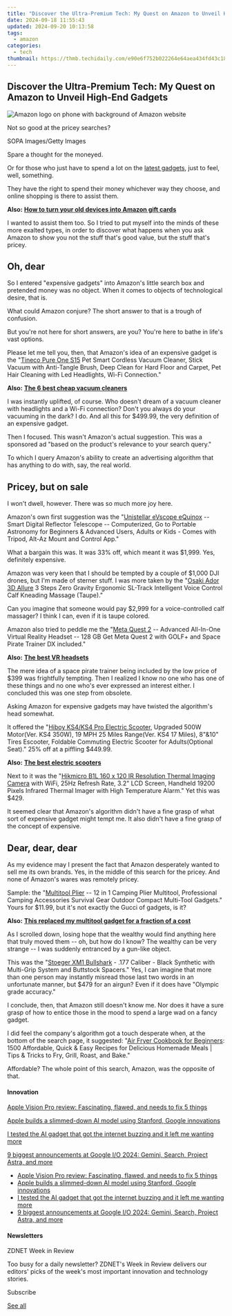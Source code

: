 ```yaml
---
title: "Discover the Ultra-Premium Tech: My Quest on Amazon to Unveil High-End Gadgets"
date: 2024-09-18 11:55:43
updated: 2024-09-20 10:13:58
tags:
  - amazon
categories:
  - tech
thumbnail: https://thmb.techidaily.com/e90e6f752b022264e64aea434fd43c18d14201667fcc959335a07dc6ac445d1e.jpg
---
```


## Discover the Ultra-Premium Tech: My Quest on Amazon to Unveil High-End Gadgets

![Amazon logo on phone with background of Amazon website](https://www.zdnet.com/a/img/resize/7b101c737881dc951ff31cdc349ad29ffe5baf45/2023/03/10/8b887b41-9bf5-4b8f-bae3-8497f56e95e4/gettyimages-1246435461.jpg?auto=webp&width=1280)

Not so good at the pricey searches? 

SOPA Images/Getty Images

Spare a thought for the moneyed.

Or for those who just have to spend a lot on the [latest gadgets](https://www.zdnet.com/home-and-office/5-tech-gadgets-i-never-leave-home-without-and-they-make-great-gifts/), just to feel, well, something.

They have the right to spend their money whichever way they choose, and online shopping is there to assist them.

**Also:** [**How to turn your old devices into Amazon gift cards**](https://www.zdnet.com/article/how-to-trade-in-your-old-devices-for-amazon-gift-cards/)

I wanted to assist them too. So I tried to put myself into the minds of these more exalted types, in order to discover what happens when you ask Amazon to show you not the stuff that's good value, but the stuff that's pricey.

## Oh, dear  

So I entered "expensive gadgets" into Amazon's little search box and pretended money was no object. When it comes to objects of technological desire, that is.

What could Amazon conjure? The short answer to that is a trough of confusion. 

But you're not here for short answers, are you? You're here to bathe in life's vast options.

Please let me tell you, then, that Amazon's idea of an expensive gadget is the "[Tineco Pure One S15](https://buy.geni.us/Proxy.ashx?TSID=368250&GR%5FURL=https%3A%2F%2Fwww.amazon.com%2FTineco-Pure-ONE-S15-Pet%2Fdp%2FB09V71BLW9%2Fref%3Dsr%5F1%5F1%5Fsspa%3Fcrid%3D100IIDT6GJ7UP%26keywords%3Dexpensive%2Bgadgets%26qid%3D1678249225%26sprefix%3Dexpensive%2Bgadgets%2Caps%2C151%26sr%3D8-1-spons%26psc%3D1%26spLa%3DZW5jcnlwdGVkUXVhbGlmaWVyPUFFSFJXRTVVOFEzMDgmZW5jcnlwdGVkSWQ9QTAzNTA5OTNOSjIzMDlFQjZEWUgmZW5jcnlwdGVkQWRJZD1BMDMwNDY5NDJBTUpTMzVRTFo5Rzgmd2lkZ2V0TmFtZT1zcF9hdGYmYWN0aW9uPWNsaWNrUmVkaXJlY3QmZG9Ob3RMb2dDbGljaz10cnVl%26tag%3Dzd-buy-button-20%26ascsubtag%3D%5F%5FCOM%5FCLICK%5FID%5F%5F%7Cebd78c11-545f-42e8-83df-48da9623256d%7Cdtp&dtb=1) Pet Smart Cordless Vacuum Cleaner, Stick Vacuum with Anti-Tangle Brush, Deep Clean for Hard Floor and Carpet, Pet Hair Cleaning with Led Headlights, Wi-Fi Connection."

**Also:** [**The 6 best cheap vacuum cleaners**](https://www.zdnet.com/home-and-office/kitchen-household/best-cheap-vacuum/)

I was instantly uplifted, of course. Who doesn't dream of a vacuum cleaner with headlights and a Wi-Fi connection? Don't you always do your vacuuming in the dark? I do. And all this for $499.99, the very definition of an expensive gadget.

Then I focused. This wasn't Amazon's actual suggestion. This was a sponsored ad "based on the product's relevance to your search query."

To which I query Amazon's ability to create an advertising algorithm that has anything to do with, say, the real world.

## Pricey, but on sale  

I won't dwell, however. There was so much more joy here. 

Amazon's own first suggestion was the "[Unistellar eVscope eQuinox](https://buy.geni.us/Proxy.ashx?TSID=368250&GR%5FURL=https%3A%2F%2Fwww.amazon.com%2FUnistellar-eVscope-eQuinox-Refractor-Computerized%2Fdp%2FB094BWR9YZ%2Fref%3Dsr%5F1%5F5%3Fcrid%3D100IIDT6GJ7UP%26keywords%3Dexpensive%2Bgadgets%26qid%3D1678249973%26sprefix%3Dexpensive%2Bgadgets%2Caps%2C151%26sr%3D8-5%26tag%3Dzd-buy-button-20%26ascsubtag%3D%5F%5FCOM%5FCLICK%5FID%5F%5F%7Cebd78c11-545f-42e8-83df-48da9623256d%7Cdtp&dtb=1) \-- Smart Digital Reflector Telescope -- Computerized, Go to Portable Astronomy for Beginners & Advanced Users, Adults or Kids - Comes with Tripod, Alt-Az Mount and Control App."

What a bargain this was. It was 33% off, which meant it was $1,999\. Yes, definitely expensive.

Amazon was very keen that I should be tempted by a couple of $1,000 DJI drones, but I'm made of sterner stuff. I was more taken by the "[Osaki Ador 3D Allure](https://buy.geni.us/Proxy.ashx?TSID=368250&GR%5FURL=https%3A%2F%2Fwww.amazon.com%2FGravity-Ergonomic-SL-Track-Intelligent-Kneading%2Fdp%2FB091DCK16Y%2Fref%3Dsr%5F1%5F8%3Fcrid%3D100IIDT6GJ7UP%26keywords%3Dexpensive%2Bgadgets%26qid%3D1678250285%26sprefix%3Dexpensive%2Bgadgets%2Caps%2C151%26sr%3D8-8%26tag%3Dzd-buy-button-20%26ascsubtag%3D%5F%5FCOM%5FCLICK%5FID%5F%5F%7Cebd78c11-545f-42e8-83df-48da9623256d%7Cdtp&dtb=1) 3 Steps Zero Gravity Ergonomic SL-Track Intelligent Voice Control Calf Kneading Massage (Taupe)."

Can you imagine that someone would pay $2,999 for a voice-controlled calf massager? I think I can, even if it is taupe colored.

Amazon also tried to peddle me the "[Meta Quest 2](https://buy.geni.us/Proxy.ashx?TSID=368250&GR%5FURL=https%3A%2F%2Fwww.amazon.com%2FOculus-Quest-Advanced-All-One-Virtual%2Fdp%2FB099VMT8VZ%2Fref%3Dsr%5F1%5F10%3Fcrid%3D100IIDT6GJ7UP%26keywords%3Dexpensive%2Bgadgets%26qid%3D1678250931%26sprefix%3Dexpensive%2Bgadgets%2Caps%2C151%26sr%3D8-10%26tag%3Dzd-buy-button-20%26ascsubtag%3D%5F%5FCOM%5FCLICK%5FID%5F%5F%7Cebd78c11-545f-42e8-83df-48da9623256d%7Cdtp&dtb=1) \-- Advanced All-In-One Virtual Reality Headset -- 128 GB Get Meta Quest 2 with GOLF+ and Space Pirate Trainer DX included."

**Also:** [**The best VR headsets**](https://www.zdnet.com/article/best-vr-headset/)

The mere idea of a space pirate trainer being included by the low price of $399 was frightfully tempting. Then I realized I know no one who has one of these things and no one who's ever expressed an interest either. I concluded this was one step from obsolete.

Asking Amazon for expensive gadgets may have twisted the algorithm's head somewhat. 

It offered the "[Hiboy KS4/KS4 Pro Electric Scooter](https://buy.geni.us/Proxy.ashx?TSID=368250&GR%5FURL=http%3A%2F%2Famazon.com%2FHiboy-KS4-Electric-Scooter-Suspension%2Fdp%2FB09HCK8B9S%2Fref%3Dsr%5F1%5F18%3Fcrid%3D100IIDT6GJ7UP%26keywords%3Dexpensive%2Bgadgets%26qid%3D1678251090%26sprefix%3Dexpensive%2Bgadgets%2Caps%2C151%26sr%3D8-18%26tag%3Dzd-buy-button-20%26ascsubtag%3D%5F%5FCOM%5FCLICK%5FID%5F%5F%7Cebd78c11-545f-42e8-83df-48da9623256d%7Cdtp&dtb=1), Upgraded 500W Motor(Ver. KS4 350W), 19 MPH 25 Miles Range(Ver. KS4 17 Miles), 8"&10" Tires Escooter, Foldable Commuting Electric Scooter for Adults(Optional Seat)." 25% off at a piffling $449.99.

**Also:** [**The best electric scooters**](https://www.zdnet.com/article/best-electric-scooter/)

Next to it was the "[Hikmicro B1L 160 x 120 IR Resolution Thermal Imaging Camera](https://buy.geni.us/Proxy.ashx?TSID=368250&GR%5FURL=https%3A%2F%2Fwww.amazon.com%2FHIKMICRO-Resolution-Handheld-Infrared-Temperature%2Fdp%2FB08Z7HSBZ6%2Fref%3Dsr%5F1%5F11%3Fcrid%3D100IIDT6GJ7UP%26keywords%3Dexpensive%2Bgadgets%26qid%3D1678251194%26sprefix%3Dexpensive%2Bgadgets%2Caps%2C151%26sr%3D8-11%26tag%3Dzd-buy-button-20%26ascsubtag%3D%5F%5FCOM%5FCLICK%5FID%5F%5F%7Cebd78c11-545f-42e8-83df-48da9623256d%7Cdtp&dtb=1) with WiFi, 25Hz Refresh Rate, 3.2" LCD Screen, Handheld 19200 Pixels Infrared Thermal Imager with High Temperature Alarm." Yet this was $429.

It seemed clear that Amazon's algorithm didn't have a fine grasp of what sort of expensive gadget might tempt me. It also didn't have a fine grasp of the concept of expensive.

## Dear, dear, dear  

As my evidence may I present the fact that Amazon desperately wanted to sell me its own brands. Yes, in the middle of this search for the pricey. And none of Amazon's wares was remotely pricey.

Sample: the "[Multitool Plier](https://buy.geni.us/Proxy.ashx?TSID=368250&GR%5FURL=https%3A%2F%2Fwww.amazon.com%2FMultitool-Plier-Professional-Accessories-Multi-Tool%2Fdp%2FB0BPY1QFB5%2Fref%3Dsxin%5F16%5Ftrfobq2a%5F0%5FB0BPY1QFB5%3Fcontent-id%3Damzn1.sym.d87bdde9-97f6-47ac-b339-55167deba1dc%3Aamzn1.sym.d87bdde9-97f6-47ac-b339-55167deba1dc%26crid%3D100IIDT6GJ7UP%26cv%5Fct%5Fcx%3Dexpensive%2Bgadgets%26keywords%3Dexpensive%2Bgadgets%26pd%5Frd%5Fi%3DB0BPY1QFB5%26pd%5Frd%5Fr%3D7956518a-bcc7-411f-b97c-adbbabf195e5%26pd%5Frd%5Fw%3D8sEYM%26pd%5Frd%5Fwg%3Dij0x0%26pf%5Frd%5Fp%3Dd87bdde9-97f6-47ac-b339-55167deba1dc%26pf%5Frd%5Fr%3DC91XNNDZCCH8EB54D7K4%26qid%3D1678251306%26sprefix%3Dexpensive%2Bgadgets%2Caps%2C151%26sr%3D1-1-c944532c-3909-4a2a-84a2-570d2ee3cd13%26tag%3Dzd-buy-button-20%26ascsubtag%3D%5F%5FCOM%5FCLICK%5FID%5F%5F%7Cebd78c11-545f-42e8-83df-48da9623256d%7Cdtp&dtb=1) \-- 12 in 1 Camping Plier Multitool, Professional Camping Accessories Survival Gear Outdoor Compact Multi-Tool Gadgets." Yours for $11.99, but it's not exactly the Gucci of gadgets, is it?

**Also:** [**This replaced my multitool gadget for a fraction of a cost**](https://www.zdnet.com/home-and-office/this-replaced-my-multitool-for-a-fraction-of-the-cost/) 

As I scrolled down, losing hope that the wealthy would find anything here that truly moved them -- oh, but how do I know? The wealthy can be very strange -- I was suddenly entranced by a gun-like object.

This was the "[Stoeger XM1 Bullshark](https://buy.geni.us/Proxy.ashx?TSID=368250&GR%5FURL=https%3A%2F%2Fwww.amazon.com%2FStoeger-XM1-Bullshark-Synthetic-Multi-Grip%2Fdp%2FB09Y9JX89W%2Fref%3Dsr%5F1%5F46%3Fcrid%3D100IIDT6GJ7UP%26keywords%3Dexpensive%2Bgadgets%26qid%3D1678251861%26sprefix%3Dexpensive%2Bgadgets%2Caps%2C151%26sr%3D8-46%26tag%3Dzd-buy-button-20%26ascsubtag%3D%5F%5FCOM%5FCLICK%5FID%5F%5F%7Cebd78c11-545f-42e8-83df-48da9623256d%7Cdtp&dtb=1) \- .177 Caliber - Black Synthetic with Multi-Grip System and Buttstock Spacers." Yes, I can imagine that more than one person may instantly misread those last two words in an unfortunate manner, but $479 for an airgun? Even if it does have "Olympic grade accuracy."

I conclude, then, that Amazon still doesn't know me. Nor does it have a sure grasp of how to entice those in the mood to spend a large wad on a fancy gadget.

I did feel the company's algorithm got a touch desperate when, at the bottom of the search page, it suggested: "[Air Fryer Cookbook for Beginners](https://buy.geni.us/Proxy.ashx?TSID=368250&GR%5FURL=https%3A%2F%2Fwww.amazon.com%2FAir-Fryer-Cookbook-Beginners-Affordable%2Fdp%2FB0BGN5WZ9R%2Fref%3Dsr%5F1%5F57%3Fcrid%3D100IIDT6GJ7UP%26keywords%3Dexpensive%2Bgadgets%26qid%3D1678252347%26sprefix%3Dexpensive%2Bgadgets%2Caps%2C151%26sr%3D8-57%26tag%3Dzd-buy-button-20%26ascsubtag%3D%5F%5FCOM%5FCLICK%5FID%5F%5F%7Cebd78c11-545f-42e8-83df-48da9623256d%7Cdtp&dtb=1): 1500 Affordable, Quick & Easy Recipes for Delicious Homemade Meals | Tips & Tricks to Fry, Grill, Roast, and Bake."

Affordable? The whole point of this search, Amazon, was the opposite of that.

#### Innovation

[Apple Vision Pro review: Fascinating, flawed, and needs to fix 5 things](https://www.zdnet.com/article/apple-vision-pro-review/ "Apple Vision Pro review: Fascinating, flawed, and needs to fix 5 things")

[Apple builds a slimmed-down AI model using Stanford, Google innovations](https://www.zdnet.com/article/apple-builds-a-slimmed-down-ai-model-using-stanford-google-innovations/ "Apple builds a slimmed-down AI model using Stanford, Google innovations")

[I tested the AI gadget that got the internet buzzing and it left me wanting more](https://www.zdnet.com/article/i-tested-the-ai-gadget-that-got-the-internet-buzzing-and-it-left-me-wanting-more/ "I tested the AI gadget that got the internet buzzing and it left me wanting more")

[9 biggest announcements at Google I/O 2024: Gemini, Search, Project Astra, and more](https://www.zdnet.com/article/is-openai-sweating-9-google-features-announced-for-gemini-search-android-and-more/ "9 biggest announcements at Google I/O 2024: Gemini, Search, Project Astra, and more")

* [Apple Vision Pro review: Fascinating, flawed, and needs to fix 5 things](https://www.zdnet.com/article/apple-vision-pro-review/ "Apple Vision Pro review: Fascinating, flawed, and needs to fix 5 things")
* [Apple builds a slimmed-down AI model using Stanford, Google innovations](https://www.zdnet.com/article/apple-builds-a-slimmed-down-ai-model-using-stanford-google-innovations/ "Apple builds a slimmed-down AI model using Stanford, Google innovations")
* [I tested the AI gadget that got the internet buzzing and it left me wanting more](https://www.zdnet.com/article/i-tested-the-ai-gadget-that-got-the-internet-buzzing-and-it-left-me-wanting-more/ "I tested the AI gadget that got the internet buzzing and it left me wanting more")
* [9 biggest announcements at Google I/O 2024: Gemini, Search, Project Astra, and more](https://www.zdnet.com/article/is-openai-sweating-9-google-features-announced-for-gemini-search-android-and-more/ "9 biggest announcements at Google I/O 2024: Gemini, Search, Project Astra, and more")

#### Newsletters

ZDNET Week in Review

Too busy for a daily newsletter? ZDNET's Week in Review delivers our editors' picks of the week's most important innovation and technology stories.

 Subscribe

[See all](https://www.zdnet.com/newsletters/)

<ins class="adsbygoogle"
     style="display:block"
     data-ad-format="autorelaxed"
     data-ad-client="ca-pub-7571918770474297"
     data-ad-slot="1223367746"></ins>



<ins class="adsbygoogle"
     style="display:block"
     data-ad-client="ca-pub-7571918770474297"
     data-ad-slot="8358498916"
     data-ad-format="auto"
     data-full-width-responsive="true"></ins>
